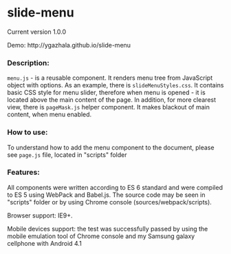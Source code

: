 # slide-menu
<p>Current version 1.0.0</p>
<p>Demo: http://ygazhala.github.io/slide-menu</p>

<h3>Description:</h3>
<p><code>menu.js</code> - is a reusable component. It renders menu tree from JavaScript object with options.
As an example, there is <code>slideMenuStyles.css</code>. It contains basic CSS style for menu slider, 
therefore when menu is opened - it is located above the main content of the page. 
In addition, for more clearest view, there is <code>pageMask.js</code> helper component. 
It makes blackout of main content, when menu enabled. </p>    

<h3>How to use:</h3>
<p>To understand how to add the menu component to the document, 
please see <code>page.js</code> file, located in "scripts" folder</p>

<h3>Features:</h3>
<p>All components were written according to ES 6 standard and were compiled to ES 5 using WebPack and Babel.js.  
The source code may be seen in "scripts" folder or by using Chrome console (sources/webpack/scripts).
</p>

<p>Browser support: IE9+.</p>
<p>Mobile devices support: the test was successfully passed by using the mobile emulation tool of Chrome console
 and my Samsung galaxy cellphone with Android 4.1</p>
